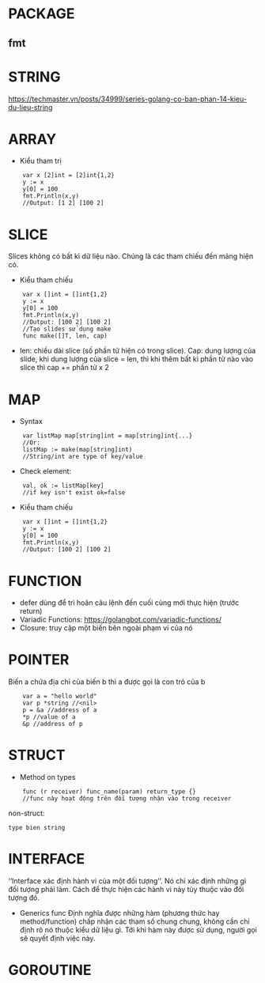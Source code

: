 # PACKAGE
## fmt
# STRING
 https://techmaster.vn/posts/34999/series-golang-co-ban-phan-14-kieu-du-lieu-string
# ARRAY
- Kiểu tham trị
```Golang
    var x [2]int = [2]int{1,2}
    y := x
    y[0] = 100
    fmt.Println(x,y)
    //Output: [1 2] [100 2]
```
# SLICE
Slices không có bất kì dữ liệu nào. Chúng là các tham chiếu đến mảng hiện có.
- Kiểu tham chiếu
```Golang
    var x []int = []int{1,2}
    y := x
    y[0] = 100
    fmt.Println(x,y)
    //Output: [100 2] [100 2]
    //Tạo slides sử dụng make
    func make([]T, len, cap)
```
- len: chiều dài slice (số phần tử hiện có trong slice). Cap: dung lượng của slide, khi dung lượng của slice = len, thì khi thêm bất kì phần tử nào vào slice thì cap += phần tử x 2
# MAP
- Syntax
```Golang
    var listMap map[string]int = map[string]int{...}
    //Or:
    listMap := make(map[string]int)
    //String/int are type of key/value

```
- Check element:
```Golang
    val, ok := listMap[key]
    //if key isn't exist ok=false
```
- Kiểu tham chiếu
```Golang
    var x []int = []int{1,2}
    y := x
    y[0] = 100
    fmt.Println(x,y)
    //Output: [100 2] [100 2]
```
# FUNCTION
- defer dùng để trì hoãn câu lệnh đến cuối cùng mới thực hiện (trước return)
- Variadic Functions: https://golangbot.com/variadic-functions/ 
- Closure: truy cập một biến bên ngoài phạm vi của nó
# POINTER
Biến a chứa địa chỉ của biến b thì a được gọi là con trỏ của b
```Golang
    var a = "hello world"
    var p *string //<nil>
    p = &a //address of a
    *p //value of a
    &p //address of p

```
# STRUCT
- Method on types
```Golang
    func (r receiver) func_name(param) return_type {}
    //func này hoạt động trên đối tượng nhận vào trong receiver 
```
non-struct:
```golang
type bien string
```

# INTERFACE
‘‘Interface xác định hành vi của một đối tượng’’. Nó chỉ xác định những gì đối tượng phải làm. Cách để thực hiện các hành vi này tùy thuộc vào đối tượng đó.
- Generics func
Định nghĩa được những hàm (phương thức hay method/function) chấp nhận các tham số chung chung, không cần chỉ định rõ nó thuộc kiểu dữ liệu gì. Tới khi hàm này được sử dụng, người gọi sẽ quyết định việc này.

# GOROUTINE

